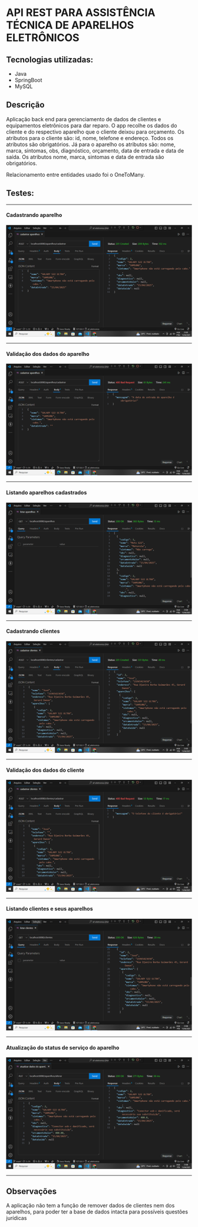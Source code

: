 <h1>API REST PARA ASSISTÊNCIA TÉCNICA DE APARELHOS ELETRÔNICOS</h1>

<h2>Tecnologias utilizadas:</h2>
<ul>
    <li>Java</li>
    <li>SpringBoot</li>
    <li>MySQL</li>
</ul>

<h2>Descrição</h2>

<p>
    Aplicação back end para gerenciamento de dados de clientes e equipamentos eletrônicos para dar reparo.
    <a>
        O app recolhe os dados do cliente e do respectivo aparelho que o cliente deixou para orçamento.
    </a>
    <a>
        Os atributos para o cliente são: id, nome, telefone e endereço. Todos os atributos são obrigatórios.
    </a>    
    <a>
        Já para o aparelho os atributos são: nome, marca, sintomas, obs, diagnóstico, orçamento, data de entrada e data de saída. Os atributos nome, marca, sintomas e data de entrada são obrigatórios.
    </a>
</p>

<p>Relacionamento entre entidades usado foi o OneToMany.</p>

<h2>Testes:</h2>

<hr>

<p>
    <h4>Cadastrando aparelho</h4>
    <img src="./src/main/resources/static/img/Captura de Tela (4).png">
</p>

<hr>

<p>
    <h4>Validação dos dados do aparelho</h4>
    <img src="./src/main/resources/static/img/Captura de Tela (3).png">
</p>

<hr>

<p>
    <h4>Listando aparelhos cadastrados</h4>
    <img src="./src/main/resources/static/img/Captura de Tela (5).png">
</p>

<hr>

<p>
    <h4>Cadastrando clientes</h4>
    <img src="./src/main/resources/static/img/Captura de Tela (7).png">
</p>

<hr>

<p>
    <h4>Validação dos dados do cliente</h4>
    <img src="./src/main/resources/static/img/Captura de Tela (6).png">
</p>

<hr>

<p>
    <h4>Listando clientes e seus aparelhos</h4>
    <img src="./src/main/resources/static/img/Captura de Tela (8).png">
</p>

<hr>

<p>
    <h4>Atualização do status de serviço do aparelho</h4>
    <img src="./src/main/resources/static/img/Captura de Tela (9).png">
</p>

<hr>

<h2>Observações</h2>

<p>A aplicação não tem a função de remover dados de clientes nem dos aparelhos, para poder ter a base de dados intacta para possíveis questões jurídicas</p>



